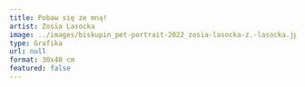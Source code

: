 ```yaml
---
title: Pobaw się ze mną!
artist: Zosia Lasocka
image: ../images/biskupin_pet-portrait-2022_zosia-lasocka-z.-lasocka.jpg
type: Grafika
url: null
format: 30x40 cm
featured: false
---
```

